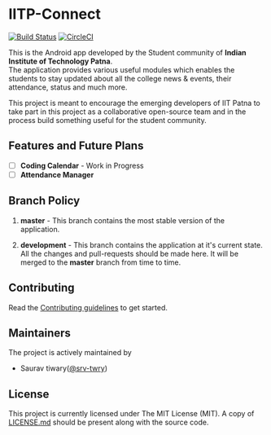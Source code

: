 # IITP-Connect

[![Build Status](https://travis-ci.org/Njack-IITP/IITP-Connect.svg?branch=development)](https://travis-ci.org/Njack-IITP/IITP-Connect)
[![CircleCI](https://circleci.com/gh/Njack-IITP/IITP-Connect/tree/development.svg?style=svg)](https://circleci.com/gh/Njack-IITP/IITP-Connect/tree/development)

This is the Android app developed by the Student community of **Indian Institute of Technology Patna**.  
The application provides various useful modules which enables the students to stay updated about all the college news & events, their attendance, status and much more.

This project is meant to encourage the emerging developers of IIT Patna to take part in this project as a collaborative open-source team and in the process build something useful for the student community.

## Features and Future Plans

- [ ] **Coding Calendar** - Work in Progress
- [ ] **Attendance Manager** 

## Branch Policy
1. **master** - This branch contains the most stable version of the application.  
  
1. **development** - This branch contains the application at it's current state. All the changes and pull-requests should be made here. It will be merged to the **master** branch from time to time.

## Contributing
Read the [Contributing guidelines](CONTRIBUTING.md) to get started.

## Maintainers
The project is actively maintained by

+ Saurav tiwary([@srv-twry](https://github.com/srv-twry))

## License

This project is currently licensed under The MIT License (MIT). A copy of [LICENSE.md](LICENSE.md) should be present along with the source code.
